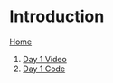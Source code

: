 # Introduction

[Home](../../README.md)
1. [Day 1 Video](https://www.youtube.com/watch?v=S9agI5g27G0)
1. [Day 1 Code](https://github.com/VKRISHNANB/javabasiclessons/tree/main/javabasiclessons/src/com/lessons/day1)
